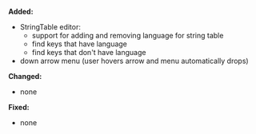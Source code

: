 **Added:**
* StringTable editor: 
    * support for adding and removing language for string table
    * find keys that have language
    * find keys that don't have language
* down arrow menu (user hovers arrow and menu automatically drops)

**Changed:**
* none

**Fixed:**
* none
